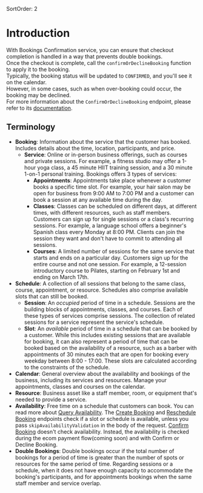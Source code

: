 SortOrder: 2
# Introduction
With Bookings Confirmation service, you can ensure that checkout completion is handled in a way that prevents double bookings.    
Once the checkout is complete, call the `confirmOrDeclineBooking` function to apply it to the booking.     
Typically, the booking status will be updated to `CONFIRMED`, and you'll see it on the calendar.    
However, in some cases, such as when over-booking could occur, the booking may be declined.    
For more information about the `ConfirmOrDeclineBooking` endpoint, please refer to its [documentation](https://dev.wix.com/api/rest/wix-bookings/confirmation/confirm-or-decline-booking).

## Terminology

+ __Booking__: Information about the service that the customer has booked. 
  Includes details about the time, location, participants, and price.
  + __Service__: Online or in-person business offerings, such as courses and private sessions. For
  example, a fitness studio may offer a 
  1-hour yoga class, a 45 minute HIIT training session, and a 30 minute 1-on-1 
  personal training. Bookings offers 3 types of services: 
    + __Appointments__: Appointments take place whenever a customer books a specific 
      time slot. For example, your hair salon may be open for business from 9:00 AM 
      to 7:00 PM and a customer can book a session at any available time during the day.
    + __Classes__: Classes can be scheduled on different days, at different times, 
      with different resources, such as staff members. Customers can sign up for single sessions
      or a class's recurring sessions. For example, a language school offers a beginner's Spanish 
      class every Monday at 8:00 PM. Clients can join the session they want and don't have to commit
      to attending all sessions.
    + __Courses__: A limited number of sessions for the same service that starts and ends 
      on a particular day. Customers sign up for the entire course and not one session. For example, 
      a 12-session introductory course to Pilates, starting on February 1st and
      ending on March 17th.
+ __Schedule__: A collection of all sessions that belong to the same class, course, appointment, or resource. Schedules also comprise available slots that can still be booked.
    + __Session__: An _occupied_ period of time in a schedule. Sessions are the 
      building blocks of appointments, classes, and courses. Each of these types of 
      services comprise sessions. The collection of related sessions for a service represent the 
      service's schedule. 
    + __Slot__: An _available_ period of time in a schedule that can be booked by a 
      customer. While this includes existing sessions that are available for
      booking, it can also represent a period of time that can be booked based on
      the availability of a resource, such as a barber with appointments of 30 
      minutes each that are open for booking every weekday between 8:00 - 17:00.
      These slots are calculated according to the constraints of the schedule.
+ __Calendar__: General overview about the availability and bookings of the 
  business, including its services and resources. Manage your appointments, classes 
  and courses on the calendar.
+ __Resource__: Business asset like a staff member, room, or equipment that's 
  needed to provide a service.
+ __Availability__: Free time on a schedule that customers can book. 
  You can read more about 
  [Query Availability](https://dev.wix.com/api/rest/wix-bookings/availability-calendar/query-availability).
  The [Create Booking](hhttps://dev.wix.com/api/rest/wix-bookings/bookings-v2/create-booking) and
  [Reschedule Booking](https://dev.wix.com/api/rest/wix-bookings/bookings-v2/reschedule-booking) 
  endpoints check if a slot or schedule is available, unless you pass
  `skipAvailabilityValidation` in the body of the request.
  [Confirm Booking](https://dev.wix.com/api/rest/wix-bookings/bookings-v2/confirm-booking) 
  doesn't check availability. Instead, the availability is checked during the 
  ecom payment flow(coming soon) and with Confirm or Decline Booking.
+ __Double Bookings__: Double bookings occur if the total number of bookings for a period of time is greater than the number of spots or resources for the same period of time. Regarding sessions or a schedule, when it does not have enough capacity to accommodate the booking's participants, and for appointments bookings when the same staff member and service overlap.   
